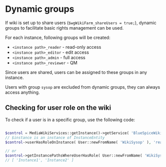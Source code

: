 # Dynamic groups

If wiki is set up to share users (`$wgWikiFarm_shareUsers = true;`), dynamic groups to facilitate basic rights
management can be used.

For each instance, following groups will be created:
- `<instance path>_reader` - read-only access
- `<instance path>_editor` - edit access
- `<instance path>_admin` - full access
- `<instance path>_reviewer` - QM

Since users are shared, users can be assigned to these groups in any instance.

Users with group `sysop` are excluded from dynamic groups, they can always access anything.

## Checking for user role on the wiki

To check if a user is in a specific group, use the following code:

```php

$control = MediaWikiServices::getInstance()->getService( 'BlueSpiceWikiFarm.AccessControlStore' );
// $instance is an instance of InstanceEntity
$control->userHasRoleOnInstance( User::newFromName( 'WikiSysop' ), 'reader', $instance );

// or
$control->getInstancePathsWhereUserHasRole( User::newFromName( 'WikiSysop' ), 'reader' );
// [ 'Instance1', 'Instance2' ]

```
